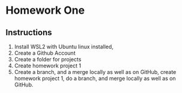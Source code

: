 # Homework One
## Instructions
1. Install WSL2 with Ubuntu linux installed,
2. Create a Github Account
3. Create a folder for projects
4. Create homework project 1
5. Create a branch, and a merge locally as well as on GitHub, create homework project 1, do a branch, and merge locally as well as on GitHub.
